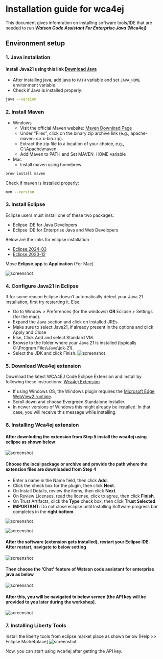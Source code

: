 # Installation guide for wca4ej 

This document gives infomration on installing software tools/IDE that are needed to run ***Watson Code Assistant For Enterprise Java*** **(Wca4ej)**
## Environment setup 

### 1. Java installation

#### Install Java21 using this link [Download Java](https://www.oracle.com/sg/java/technologies/downloads/)
- After installing java, add java to `PATH` variable and set `JAVA_HOME` envitonment variable
- Check if Java is installed properly:
```bash
java --version
```

### 2. Install Maven

- Windows
    - Visit the official Maven website: [Maven Download Page](https://maven.apache.org/download.cgi)
    - Under "Files", click on the binary zip archive link (e.g., apache-maven-x.x.x-bin.zip). 
    - Extract the zip file to a location of your choice, e.g., C:\Apache\maven.
    - Add Maven to PATH and Set MAVEN_HOME variable 
- Mac
   - Install maven using homebrew
```bash
brew install maven
```

Check if maven is installed properly:
```bash
mvn --version
```


### 3. Install Eclipse

Eclipse users must install one of these two packages:
   - Eclipse IDE for Java Developers
   - Eclipse IDE for Enterprise Java and Web Developers 

Below are the links for eclipse installation
- [Eclipse 2024-03](https://www.eclipse.org/downloads/packages/release/2024-03/r)
- [Eclipse 2023-12](https://www.eclipse.org/downloads/packages/release/2023-12/r)

Move **Eclipse.app** to **Application** (For Mac)

![screenshot](./images/8.eclipse.png)



### 4. Configure Java21 in Eclipse
If for some reason Eclipse doesn’t automatically detect your Java 21 installation, first try restarting it. Else:

- Go to Window > Preferences (for the windows) **OR** Eclipse > Settings (for the mac).
- Expand the Java section and click on Installed JREs.
- Make sure to select Java21, if already present in the options and click Apply and Close
- Else, Click Add and select Standard VM.
- Browse to the folder where your Java 21 is installed (typically C:\Program Files\Java\jdk-21).
- Select the JDK and click Finish.
![screenshot](./images/9.Configure_Java21_in_Eclipse.png)


### 5. Download Wca4ej extension

Download the latest WCA4EJ Code Eclipse Extension and install by following these instructions: [Wca4ej Extension](https://ibm.box.com/s/o26ggaar57eh61m2t4ndvx84s31zho3v)

- If using Windows OS, the Windows plugin requires the [Microsoft Edge WebView2 runtime](https://developer.microsoft.com/en-us/microsoft-edge/webview2/?form=MA13LH). 
- Scroll down and choose Evergreen Standalone Installer. 
- In newer versions of Windows this might already be installed. In that case, you will receive this message while installing.


### 6. Installing Wca4ej extension


#### After downloding the extension from **Step 5** install the wca4ej using eclipse as shown below 
![screenshot](./images/1.InstallNewSw.png)

#### Choose the local package or archive and provide the path where the extension files are downloaded from **Step 4** 
- Enter a name in the Name field, then click **Add**.
- Click the check box for the plugin, then click **Next**.
- On Install Details, review the items, then click **Next**.
- On Review Licenses, read the license, click to agree, then click **Finish**.
- On Trust Artifacts, click the **Type** check box, then click **Trust Selected**.
- **IMPORTANT**: Do not close eclipse until Installing Software progress bar completes in the **right bottom**.
  
![screenshot](./images/2.LocateLocalPackage.png)

![screenshot](./images/10.InstallingSoftwareStatusbar.png)

#### After the software (extension gets installed), restart your Eclipse IDE. After restart, navigate to below setting 

![screenshot](./images/4.ChooseviewEclipse.png)

#### Then choose the 'Chat' feature of Watson code assistant for enterprise java as below

![screenshot](./images/5.ShowWca4ejChatView.png)

#### After this, you will be navigated to below screen [the API key will be provided to you later during the workshop].
![screenshot](./images/3.Wca4ejchat.png)

### 7. Installing Liberty Tools

Install the liberty tools from eclipse market place as shown below [Help >> Eclipse Marketplace]
![screenshot](./images/6.LibertyTools.png)


Now, you can start using wca4ej after getting the API key.


